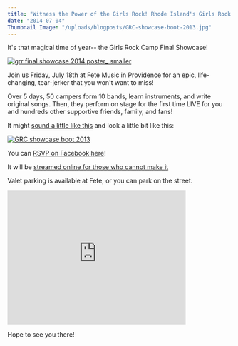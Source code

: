 ```yaml
---
title: "Witness the Power of the Girls Rock! Rhode Island's Girls Rock Camp 2014 Final Showcase!"
date: "2014-07-04"
Thumbnail Image: "/uploads/blogposts/GRC-showcase-boot-2013.jpg"
---
```


It's that magical time of year-- the Girls Rock Camp Final Showcase!

[![grr final showcase 2014 poster_ smaller](/uploads/blogposts/grr-final-showcase-2014-poster_-smaller-662x1024.jpg)](http://girlsrockri.org/wp-content/uploads/2014/07/grr-final-showcase-2014-poster_-smaller.jpg)

Join us Friday, July 18th at Fete Music in Providence for an epic, life-changing, tear-jerker that you won't want to miss!

Over 5 days, 50 campers form 10 bands, learn instruments, and write original songs. Then, they perform on stage for the first time LIVE for you and hundreds other supportive friends, family, and fans!

It might [sound a little like this](http://bit.ly/16dJluP) and look a little bit like this:

[![GRC showcase boot 2013](/uploads/blogposts/GRC-showcase-boot-2013-1024x680.jpg)](http://girlsrockri.org/wp-content/uploads/2014/07/GRC-showcase-boot-2013.jpg)

You can [RSVP on Facebook here](https://www.facebook.com/events/646750415393066/)!

It will be [streamed online for those who cannot make it](http://girlsrockri.org/the-2014-showcase-online-at-livestream/ "The 2014 Showcase online at Livestream")

Valet parking is available at Fete, or you can park on the street.

<iframe style="border: 0;" src="https://www.google.com/maps/embed?pb=!1m14!1m8!1m3!1d5947.146662338735!2d-71.44339!3d41.815951!3m2!1i1024!2i768!4f13.1!3m3!1m2!1s0x0%3A0x732debd6bf7db02b!2zRsOqdGU!5e0!3m2!1sen!2sus!4v1404502581772" height="300" width="400" frameborder="0"></iframe>

Hope to see you there!
